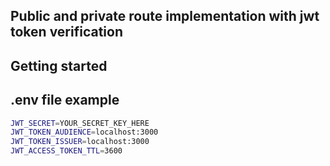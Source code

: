 ## Public and private route implementation with jwt token verification 
## Getting started 
## .env file example
```bash
JWT_SECRET=YOUR_SECRET_KEY_HERE
JWT_TOKEN_AUDIENCE=localhost:3000
JWT_TOKEN_ISSUER=localhost:3000
JWT_ACCESS_TOKEN_TTL=3600
```

